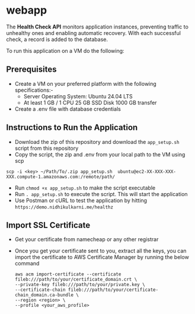 # webapp

The **Health Check API** monitors application instances, preventing traffic to unhealthy ones and enabling automatic recovery. With each successful check, a record is added to the database.

To run this application on a VM do the following:

## Prerequisites

- Create a VM on your preferred platform with the following specifications:- 
  - Server Operating System: Ubuntu 24.04 LTS 
  - At least 1 GB / 1 CPU 25 GB SSD Disk 1000 GB transfer
- Create a .env file with database credentials

## Instructions to Run the Application

- Download the zip of this repository and download the `app_setup.sh` script from this repository
- Copy the script, the zip and .env from your local path to the VM using scp
 
`scp -i <key> ~/Path/To/.zip app_setup.sh  ubuntu@ec2-XX-XXX-XXX-XXX.compute-1.amazonaws.com:/remote/path/`
- Run `chmod +x app_setup.sh` to make the script executable
- Run `. app_setup.sh` to execute the script. This will start the application
- Use Postman or cURL to test the application by hitting `https://demo.nidhikulkarni.me/healthz`

## Import SSL Certificate

- Get your certificate from namecheap or any other registrar
- Once you get your certificate sent to you, extract all the keys, you can import the certificate to AWS Certificate Manager by running the below command

      aws acm import-certificate --certificate fileb:///path/to/your/certificate_domain.crt \
      --private-key fileb:///path/to/your/private.key \
      --certificate-chain fileb:///path/to/your/certificate-chain_domain.ca-bundle \
      --region <region> \
      --profile <your_aws_profile>

